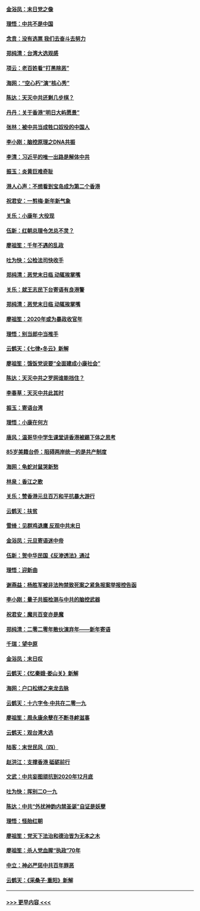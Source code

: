 #### [金浴凤：末日党之像](../pages/nsc993/n11787475.md?t=01130233) 
#### [理悟：中共不是中国](../pages/nsc993/n11787463.md?t=01130233) 
#### [念贲：没有选票  我们去奋斗去努力](../pages/nsc993/n11787398.md?t=01130233) 
#### [郑纯清：台湾大选观感](../pages/nsc993/n11786210.md?t=01130233) 
#### [项云：老百姓看“打黑除恶”](../pages/nsc993/n11785398.md?t=01130233) 
#### [海网：“空心朽”演“核心秀”](../pages/nsc993/n11783874.md?t=01130233) 
#### [陈达：天灭中共还剩几步棋？](../pages/nsc993/n11783719.md?t=01130233) 
#### [丹丹：关于香港“明日大屿愿景”](../pages/nsc993/n11783273.md?t=01130233) 
#### [张林：被中共当成牲口奴役的中国人](../pages/nsc993/n11782397.md?t=01130233) 
#### [李小刚：脑控原理之DNA共振](../pages/nsc993/n11780962.md?t=01130233) 
#### [李清：习近平的唯一出路是解体中共](../pages/nsc993/n11780866.md?t=01130233) 
#### [振玉：炎黄巨难奇耻](../pages/nsc993/n11779632.md?t=01130233) 
#### [港人心声：不想看到宝岛成为第二个香港](../pages/nsc993/n11778817.md?t=01130233) 
#### [祝君安：一剪梅‧新年新气象](../pages/nsc993/n11776340.md?t=01130233) 
#### [关乐：小康年 大役现](../pages/nsc993/n11774213.md?t=01130233) 
#### [伍新：红朝总理令怎总不灵？](../pages/nsc993/n11770813.md?t=01130233) 
#### [廖祖笙：千年不遇的乱政](../pages/nsc993/n11770373.md?t=01130233) 
#### [吐为快：公检法司快收手](../pages/nsc993/n11770359.md?t=01130233) 
#### [郑纯清：恶党末日临 动辄挨掌嘴](../pages/nsc993/n11769912.md?t=01130233) 
#### [关乐：就王志民下台寄语有良港警](../pages/nsc993/n11769903.md?t=01130233) 
#### [郑纯清：恶党末日临 动辄挨掌嘴](../pages/nsc993/n11769356.md?t=01130233) 
#### [廖祖笙：2020年或为暴政收官年](../pages/nsc993/n11768216.md?t=01130233) 
#### [理悟：别当郎中当推手](../pages/nsc993/n11768243.md?t=01130233) 
#### [云鹤天：《七律▪冬云》新解](../pages/nsc993/n11768204.md?t=01130233) 
#### [廖祖笙：饿饭党说要“全面建成小康社会”](../pages/nsc993/n11767482.md?t=01130233) 
#### [陈达：天灭中共之罗网谁能挡住？](../pages/nsc993/n11767465.md?t=01130233) 
#### [李春草：天灭中共此其时](../pages/nsc993/n11767452.md?t=01130233) 
#### [振玉：寄语台湾](../pages/nsc993/n11767432.md?t=01130233) 
#### [理悟：小康在何方](../pages/nsc993/n11767394.md?t=01130233) 
#### [唐风：温哥华中学生课堂讲香港被踢下体之思考](../pages/nsc993/n11766848.md?t=01130233) 
#### [85岁美籍台侨：阻碍两岸统一的是共产制度](../pages/nsc993/n11765043.md?t=01130233) 
#### [海网：龟蛇对鼠哭新愁](../pages/nsc993/n11764895.md?t=01130233) 
#### [林泉：香江之歌](../pages/nsc993/n11764415.md?t=01130233) 
#### [关乐：赞香港元旦百万和平抗暴大游行](../pages/nsc993/n11764382.md?t=01130233) 
#### [云鹤天：扶贫](../pages/nsc993/n11764245.md?t=01130233) 
#### [雪绮：见群鸡退鹰  反观中共末日](../pages/nsc993/n11762112.md?t=01130233) 
#### [金浴凤：元旦寄语迷中帝](../pages/nsc993/n11761788.md?t=01130233) 
#### [伍新：贺中华民国《反渗透法》通过](../pages/nsc993/n11761994.md?t=01130233) 
#### [理悟：迎新曲](../pages/nsc993/n11761152.md?t=01130233) 
#### [谢燕益：杨胜军被非法拘禁致死案之紧急报案举报控告函](../pages/nsc993/n11756134.md?t=01130233) 
#### [李小刚：量子共振检测与中共的脑控武器](../pages/nsc993/n11754518.md?t=01130233) 
#### [祝君安：魔共百变亦是魔](../pages/nsc993/n11754469.md?t=01130233) 
#### [郑纯清：二零二零年散伙演弃年——新年寄语](../pages/nsc993/n11754195.md?t=01130233) 
#### [千瑞：望中原](../pages/nsc993/n11754159.md?t=01130233) 
#### [金浴凤：末日叹](../pages/nsc993/n11752359.md?t=01130233) 
#### [云鹤天：《忆秦娥‧娄山关》新解](../pages/nsc993/n11752348.md?t=01130233) 
#### [海网：户口松绑之来龙去脉](../pages/nsc993/n11752328.md?t=01130233) 
#### [云鹤天：十六字令‧中共在二零一九](../pages/nsc993/n11752305.md?t=01130233) 
#### [廖祖笙：周永康余孽在不断寻衅滋事](../pages/nsc993/n11751013.md?t=01130233) 
#### [云鹤天：观台湾大选](../pages/nsc993/n11751007.md?t=01130233) 
#### [陆客：末世民风（四）](../pages/nsc993/n11749203.md?t=01130233) 
#### [赵洪江：支撑香港 砥砺前行](../pages/nsc993/n11748482.md?t=01130233) 
#### [文武：中共妄图顽抗到2020年12月底](../pages/nsc993/n11748446.md?t=01130233) 
#### [吐为快：挥别二O一九](../pages/nsc993/n11748411.md?t=01130233) 
#### [陈达：中共“外扰神韵内禁圣诞”自证是妖孽](../pages/nsc993/n11748226.md?t=01130233) 
#### [理悟：怪胎红朝](../pages/nsc993/n11748206.md?t=01130233) 
#### [廖祖笙：党天下法治和德治皆为无本之木](../pages/nsc993/n11748135.md?t=01130233) 
#### [廖祖笙：杀人党血腥“执政”70年](../pages/nsc993/n11745144.md?t=01130233) 
#### [中立：神必严惩中共百年罪恶](../pages/nsc993/n11744970.md?t=01130233) 
#### [云鹤天：《采桑子‧重阳》新解](../pages/nsc993/n11744948.md?t=01130233) 

----
#### [ >>> 更早内容 <<< ](../indexes/nsc993-earlier.md)
